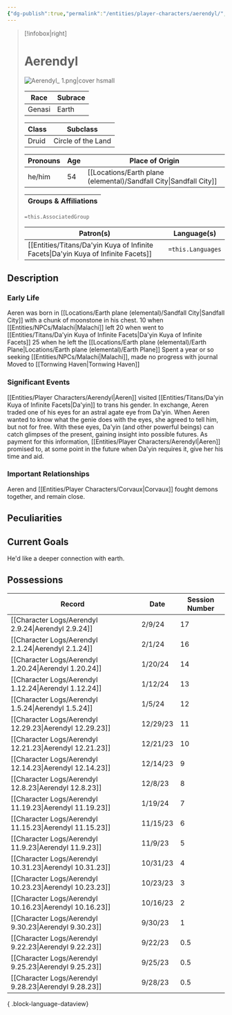 ```yaml
---
{"dg-publish":true,"permalink":"/entities/player-characters/aerendyl/","tags":["Creature","PlayerCharacter"]}
---
```



> [!infobox|right]
> # Aerendyl
> ![Aerendyl_ 1.png|cover hsmall](/img/user/Images/Aerendyl_%201.png)
> 
> 
> Race | Subrace |
> ---|---|
> Genasi | Earth |
> 
> Class | Subclass |
> ---|---|
> Druid | Circle of the Land |
> 
> Pronouns|Age|Place of Origin| 
> ---|---|---|
> he/him|54|[[Locations/Earth plane (elemental)/Sandfall City\|Sandfall City]]|
> 
> Groups & Affiliations|
> ---|
> `=this.AssociatedGroup`
> 
> Patron(s)|Language(s)| 
> ---|---|
> [[Entities/Titans/Da'yin Kuya of Infinite Facets\|Da'yin Kuya of Infinite Facets]]|`=this.Languages`| 

## Description

### Early Life
Aeren was born in [[Locations/Earth plane (elemental)/Sandfall City\|Sandfall City]] with a chunk of moonstone in his chest.
10 when [[Entities/NPCs/Malachi\|Malachi]] left
20 when went to [[Entities/Titans/Da'yin Kuya of Infinite Facets\|Da'yin Kuya of Infinite Facets]] 
25 when he left the [[Locations/Earth plane (elemental)/Earth Plane\|Locations/Earth plane (elemental)/Earth Plane]] 
Spent a year or so seeking [[Entities/NPCs/Malachi\|Malachi]], made no progress with journal
Moved to [[Tornwing Haven\|Tornwing Haven]] 
### Significant Events

<div class="transclusion internal-embed is-loaded"><div class="markdown-embed">



[[Entities/Player Characters/Aerendyl\|Aeren]] visited [[Entities/Titans/Da'yin Kuya of Infinite Facets\|Da'yin]] to trans his gender. In exchange, Aeren traded one of his eyes for an astral agate eye from Da'yin. When Aeren wanted to know what the genie does with the eyes, she agreed to tell him, but not for free. 
With these eyes, Da'yin (and other powerful beings) can catch glimpses of the present, gaining insight into possible futures. As payment for this information, [[Entities/Player Characters/Aerendyl\|Aeren]] promised to, at some point in the future when Da'yin requires it, give her his time and aid. 

</div></div>

### Important Relationships
Aeren and [[Entities/Player Characters/Corvaux\|Corvaux]] fought demons together, and remain close.
## Peculiarities

## Current Goals
He'd like a deeper connection with earth.
## Possessions


| Record                                                     | Date     | Session Number |
| ---------------------------------------------------------- | -------- | -------------- |
| [[Character Logs/Aerendyl 2.9.24\|Aerendyl 2.9.24]]     | 2/9/24   | 17             |
| [[Character Logs/Aerendyl 2.1.24\|Aerendyl 2.1.24]]     | 2/1/24   | 16             |
| [[Character Logs/Aerendyl 1.20.24\|Aerendyl 1.20.24]]   | 1/20/24  | 14             |
| [[Character Logs/Aerendyl 1.12.24\|Aerendyl 1.12.24]]   | 1/12/24  | 13             |
| [[Character Logs/Aerendyl 1.5.24\|Aerendyl 1.5.24]]     | 1/5/24   | 12             |
| [[Character Logs/Aerendyl 12.29.23\|Aerendyl 12.29.23]] | 12/29/23 | 11             |
| [[Character Logs/Aerendyl 12.21.23\|Aerendyl 12.21.23]] | 12/21/23 | 10             |
| [[Character Logs/Aerendyl 12.14.23\|Aerendyl 12.14.23]] | 12/14/23 | 9              |
| [[Character Logs/Aerendyl 12.8.23\|Aerendyl 12.8.23]]   | 12/8/23  | 8              |
| [[Character Logs/Aerendyl 11.19.23\|Aerendyl 11.19.23]] | 1/19/24  | 7              |
| [[Character Logs/Aerendyl 11.15.23\|Aerendyl 11.15.23]] | 11/15/23 | 6              |
| [[Character Logs/Aerendyl 11.9.23\|Aerendyl 11.9.23]]   | 11/9/23  | 5              |
| [[Character Logs/Aerendyl 10.31.23\|Aerendyl 10.31.23]] | 10/31/23 | 4              |
| [[Character Logs/Aerendyl 10.23.23\|Aerendyl 10.23.23]] | 10/23/23 | 3              |
| [[Character Logs/Aerendyl 10.16.23\|Aerendyl 10.16.23]] | 10/16/23 | 2              |
| [[Character Logs/Aerendyl 9.30.23\|Aerendyl 9.30.23]]   | 9/30/23  | 1              |
| [[Character Logs/Aerendyl 9.22.23\|Aerendyl 9.22.23]]   | 9/22/23  | 0.5            |
| [[Character Logs/Aerendyl 9.25.23\|Aerendyl 9.25.23]]   | 9/25/23  | 0.5            |
| [[Character Logs/Aerendyl 9.28.23\|Aerendyl 9.28.23]]   | 9/28/23  | 0.5            |

{ .block-language-dataview}